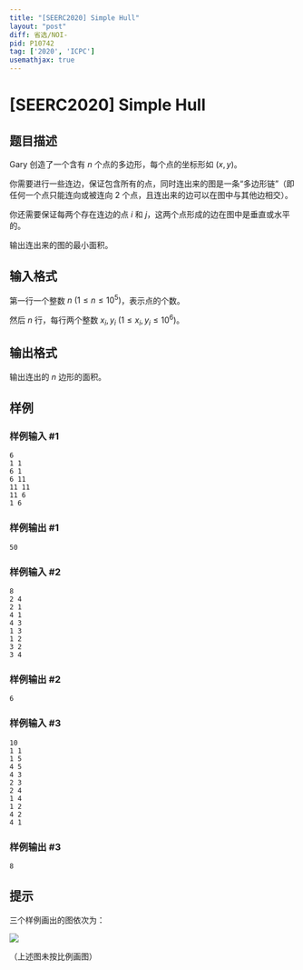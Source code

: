 ```yaml
---
title: "[SEERC2020] Simple Hull"
layout: "post"
diff: 省选/NOI-
pid: P10742
tag: ['2020', 'ICPC']
usemathjax: true
---
```


# [SEERC2020] Simple Hull
## 题目描述

Gary 创造了一个含有 $n$ 个点的多边形，每个点的坐标形如 $(x,y)$。

你需要进行一些连边，保证包含所有的点，同时连出来的图是一条“多边形链”（即任何一个点只能连向或被连向 $2$ 个点，且连出来的边可以在图中与其他边相交）。

你还需要保证每两个存在连边的点 $i$ 和 $j$，这两个点形成的边在图中是垂直或水平的。

输出连出来的图的最小面积。
## 输入格式

第一行一个整数 $n\ (1 \leq n \leq 10^5)$，表示点的个数。

然后 $n$ 行，每行两个整数 $x_i,y_i\ (1 \leq x_i,y_i \leq 10^6)$。
## 输出格式

输出连出的 $n$ 边形的面积。
## 样例

### 样例输入 #1
```
6
1 1
6 1
6 11
11 11
11 6
1 6
```
### 样例输出 #1
```
50
```
### 样例输入 #2
```
8
2 4
2 1
4 1
4 3
1 3
1 2
3 2
3 4
```
### 样例输出 #2
```
6
```
### 样例输入 #3
```
10
1 1
1 5
4 5
4 3
2 3
2 4
1 4
1 2
4 2
4 1
```
### 样例输出 #3
```
8
```
## 提示

三个样例画出的图依次为：

![](https://cdn.luogu.com.cn/upload/image_hosting/r9x5s5zy.png)

（上述图未按比例画图）
